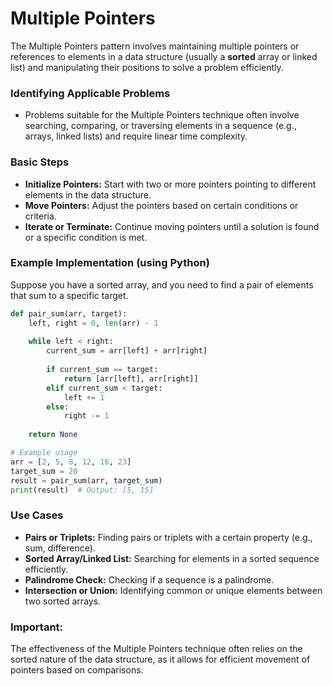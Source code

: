 # Multiple Pointers

The Multiple Pointers pattern involves maintaining multiple pointers or references to elements in a data structure (usually a **sorted** array or linked list) and manipulating their positions to solve a problem efficiently.

### Identifying Applicable Problems

- Problems suitable for the Multiple Pointers technique often involve searching, comparing, or traversing elements in a sequence (e.g., arrays, linked lists) and require linear time complexity.

### Basic Steps

- **Initialize Pointers:** Start with two or more pointers pointing to different elements in the data structure.
- **Move Pointers:** Adjust the pointers based on certain conditions or criteria.
- **Iterate or Terminate:** Continue moving pointers until a solution is found or a specific condition is met.

### Example Implementation (using Python)

Suppose you have a sorted array, and you need to find a pair of elements that sum to a specific target.

```python
def pair_sum(arr, target):
    left, right = 0, len(arr) - 1
    
    while left < right:
        current_sum = arr[left] + arr[right]
        
        if current_sum == target:
            return [arr[left], arr[right]]
        elif current_sum < target:
            left += 1
        else:
            right -= 1
    
    return None

# Example usage
arr = [2, 5, 8, 12, 16, 23]
target_sum = 20
result = pair_sum(arr, target_sum)
print(result)  # Output: [5, 15]
```

### Use Cases

- **Pairs or Triplets:** Finding pairs or triplets with a certain property (e.g., sum, difference).
- **Sorted Array/Linked List:** Searching for elements in a sorted sequence efficiently.
- **Palindrome Check:** Checking if a sequence is a palindrome.
- **Intersection or Union:** Identifying common or unique elements between two sorted arrays.

### Important:
The effectiveness of the Multiple Pointers technique often relies on the sorted nature of the data structure, as it allows for efficient movement of pointers based on comparisons.
